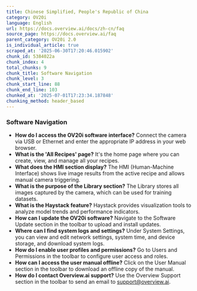 ```yaml
---
title: Chinese Simplified, People's Republic of China
category: OV20i
language: English
url: https://docs.overview.ai/docs/zh-cn/faq
source_page: https://docs.overview.ai/faq
parent_category: OV20i 2.0
is_individual_article: true
scraped_at: '2025-06-30T17:20:46.015902'
chunk_id: 5384022a
chunk_index: 4
total_chunks: 9
chunk_title: Software Navigation
chunk_level: 3
chunk_start_line: 88
chunk_end_line: 103
chunked_at: '2025-07-01T17:23:34.187848'
chunking_method: header_based
---
```


### Software Navigation

  * **How do I access the OV20i software interface?** Connect the camera via USB or Ethernet and enter the appropriate IP address in your web browser.
  * **What is the 'All Recipes' page?** It's the home page where you can create, view, and manage all your recipes.
  * **What does the HMI section display?** The HMI \(Human-Machine Interface\) shows live image results from the active recipe and allows manual camera triggering.
  * **What is the purpose of the Library section?** The Library stores all images captured by the camera, which can be used for training datasets.
  * **What is the Haystack feature?** Haystack provides visualization tools to analyze model trends and performance indicators.
  * **How can I update the OV20i software?** Navigate to the Software Update section in the toolbar to upload and install updates.
  * **Where can I find system logs and settings?** Under System Settings, you can view and edit network settings, system time, and device storage, and download system logs.
  * **How do I enable user profiles and permissions?** Go to Users and Permissions in the toolbar to configure user access and roles.
  * **How can I access the user manual offline?** Click on the User Manual section in the toolbar to download an offline copy of the manual.
  * **How do I contact Overview.ai support?** Use the Overview Support section in the toolbar to send an email to support@overview.ai.


